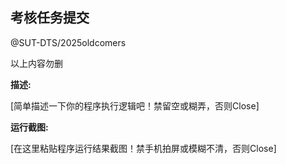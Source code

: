 考核任务提交
---
@SUT-DTS/2025oldcomers

以上内容勿删

**描述:** 

[简单描述一下你的程序执行逻辑吧！禁留空或糊弄，否则Close]

**运行截图:** 

[在这里粘贴程序运行结果截图！禁手机拍屏或模糊不清，否则Close]
